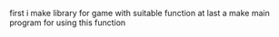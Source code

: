 first i make library for game with suitable function
at last a make main program for using this function
